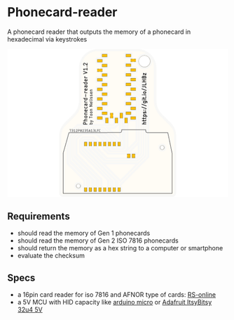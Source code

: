 # Phonecard-reader

A phonecard reader that outputs the memory of a phonecard in hexadecimal via keystrokes

![Phonecard reader pcb](https://github.com/Cinezaster/phonecard-reader/raw/master/hardware/phonecard-reader-pcb.png "phonecard reader pcb")

## Requirements

- should read the memory of Gen 1 phonecards
- should read the memory of Gen 2 ISO 7816 phonecards
- should return the memory as a hex string to a computer or smartphone
- evaluate the checksum

## Specs

- a 16pin card reader for iso 7816 and AFNOR type of cards: [RS-online](https://befr.rs-online.com/web/p/memory-card-connectors/0252585/)
- a 5V MCU with HID capacity like [arduino micro](https://store.arduino.cc/arduino-micro) or [Adafruit ItsyBitsy 32u4 5V](https://www.adafruit.com/product/3677)
